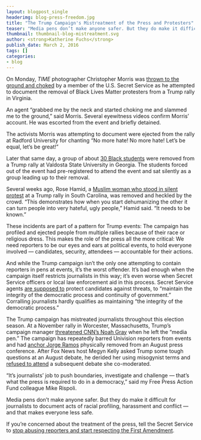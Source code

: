 ```yaml
---
layout: blogpost_single
headerimg: blog-press-freedom.jpg
title: "The Trump Campaign's Mistreatment of the Press and Protesters"
teaser: "Media pens don’t make anyone safer. But they do make it difficult for journalists to document acts of racial profiling, harassment and conflict — and that makes everyone less safe."
thumbnail: thumbnail-blog-mistreatment.svg
author: <strong>Katherine Fuchs</strong>
publish_date: March 2, 2016
tags: []
categories:
- blog
---
```

On Monday, *TIME* photographer Christopher Morris was [thrown to the ground and choked](https://news.vice.com/article/secret-service-agents-allegedly-choke-slam-journalist-at-donald-trump-rally) by a member of the U.S. Secret Service as he attempted to document the removal of Black Lives Matter protesters from a Trump rally in Virginia. 

An agent “grabbed me by the neck and started choking me and slammed me to the ground,” said Morris. Several eyewitness videos confirm Morris’ account. He was escorted from the event and briefly detained.

The activists Morris was attempting to document were ejected from the rally at Radford University for chanting “No more hate! No more hate! Let’s be equal, let’s be great!” 

Later that same day, a group of about [30 Black students](http://link.brightcove.com/services/player/bcpid3700942850001?bckey=AQ~~,AAAABvaL8JE~,ufBHq_I6FnyEZUwdWYNYsWrjzDHq9v-S&bctid=4780439200001) were removed from a Trump rally at Valdosta State University in Georgia. The students forced out of the event had pre-registered to attend the event and sat silently as a group leading up to their removal.

Several weeks ago, Rose Hamid, a [Muslim woman who stood in silent protest](http://www.cnn.com/2016/01/08/politics/donald-trump-muslim-woman-protesting-ejected/) at a Trump rally in South Carolina, was removed and heckled by the crowd. “This demonstrates how when you start dehumanizing the other it can turn people into very hateful, ugly people,” Hamid said. “It needs to be known.” 

These incidents are part of a pattern for Trump events: The campaign has profiled and ejected people from multiple rallies because of their race or religious dress. This makes the role of the press all the more critical: We need reporters to be our eyes and ears at political events, to hold everyone involved — candidates, security, attendees — accountable for their actions.

And while the Trump campaign isn’t the only one attempting to contain reporters in pens at events, it’s the worst offender. It’s bad enough when the campaign itself restricts journalists in this way; it’s even worse when Secret Service officers or local law enforcement aid in this process. Secret Service agents [are supposed to](http://www.secretservice.gov/about/faqs/) protect candidates against threats, to “maintain the integrity of the democratic process and continuity of government.” Corralling journalists hardly qualifies as maintaining “the integrity of the democratic process.”

The Trump campaign has mistreated journalists throughout this election season. At a November rally in Worcester, Massachusetts, Trump’s campaign manager [threatened CNN’s Noah Gray](https://internet2016.net/blog/trump-rally-worcester.html) when he left the “media pen.” The campaign has repeatedly barred Univision reporters from events and had [anchor Jorge Ramos](https://internet2016.net/blog/univision-repeatedly-barred-trump-events.html) physically removed from an August press conference. After Fox News host Megyn Kelly asked Trump some tough questions at an August debate, he derided her using misogynist terms and [refused to attend](https://www.washingtonpost.com/news/the-fix/wp/2016/01/27/the-long-strange-history-of-the-donald-trump-megyn-kelly-feud/) a subsequent debate she co-moderated.

“It’s journalists’ job to push boundaries, investigate and challenge — that’s what the press is required to do in a democracy,” said my Free Press Action Fund colleague Mike Rispoli.

Media pens don’t make anyone safer. But they do make it difficult for journalists to document acts of racial profiling, harassment and conflict — and that makes everyone less safe.

If you’re concerned about the treatment of the press, tell the Secret Service to [stop abusing reporters and start respecting the First Amendment](http://act.freepress.net/sign/press_freedom_secret_service/?source=FPblog).
